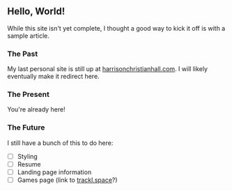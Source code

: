 ## Hello, World!
While this site isn't yet complete, I thought a good way
to kick it off is with a sample article.

### The Past
My last personal site is still up at [harrisonchristianhall.com](https://www.harrisonchristianhall.com).
I will likely eventually make it redirect here.

### The Present
You're already here!

### The Future
I still have a bunch of this to do here:
- [ ] Styling
- [ ] Resume
- [ ] Landing page information
- [ ] Games page (link to [trackl.space](trackl.space)?)